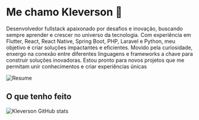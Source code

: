 # Me chamo Kleverson 👋

Desenvolvedor fullstack apaixonado por desafios e inovação, buscando sempre aprender e crescer no universo da tecnologia. Com experiência em Flutter, React, React Native, Spring Boot, PHP, Laravel e Python, meu objetivo é criar soluções impactantes e eficientes. Movido pela curiosidade, enxergo na conexão entre diferentes linguagens e frameworks a chave para construir soluções inovadoras. Estou pronto para novos projetos que me permitam unir conhecimentos e criar experiências únicas

![Resume](https://myreadme.vercel.app/api/embed/kleverson?panels=userstatistics,toplanguages,commitgraph)

## O que tenho feito
![Kleverson GitHub stats](https://github-readme-stats.vercel.app/api?username=kleverson&show_icons=true&theme=radical)
